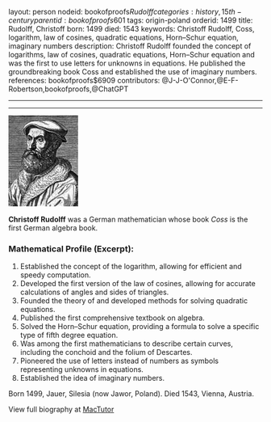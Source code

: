 layout: person
nodeid: bookofproofs$Rudolff
categories: history,15th-century
parentid: bookofproofs$601
tags: origin-poland
orderid: 1499
title: Rudolff, Christoff
born: 1499
died: 1543
keywords: Christoff Rudolff, Coss, logarithm, law of cosines, quadratic equations, Horn–Schur equation, imaginary numbers
description: Christoff Rudolff founded the concept of logarithms, law of cosines, quadratic equations, Horn–Schur equation and was the first to use letters for unknowns in equations. He published the groundbreaking book Coss and established the use of imaginary numbers.
references: bookofproofs$6909
contributors: @J-J-O'Connor,@E-F-Robertson,bookofproofs,@ChatGPT

---



---

![Rudolff.jpg](https://github.com/bookofproofs/bookofproofs.github.io/blob/main/_sources/_assets/images/portraits/Rudolff.jpg?raw=true)

**Christoff Rudolff** was a German mathematician whose book _Coss_ is the first German algebra book.

### Mathematical Profile (Excerpt):
1. Established the concept of the logarithm, allowing for efficient and speedy computation.
2. Developed the first version of the law of cosines, allowing for accurate calculations of angles and sides of triangles.
3. Founded the theory of and developed methods for solving quadratic equations.
4. Published the first comprehensive textbook on algebra.
5. Solved the Horn–Schur equation, providing a formula to solve a specific type of fifth degree equation.
6. Was among the first mathematicians to describe certain curves, including the conchoid and the folium of Descartes.
7. Pioneered the use of letters instead of numbers as symbols representing unknowns in equations.
8. Established the idea of imaginary numbers.

Born 1499, Jauer, Silesia (now Jawor, Poland). Died 1543, Vienna, Austria.

View full biography at [MacTutor](https://mathshistory.st-andrews.ac.uk/Biographies/Rudolff/)
